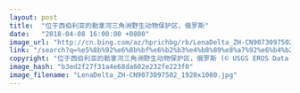 ```yaml
---
layout: post
title:  "位于西伯利亚的勒拿河三角洲野生动物保护区，俄罗斯"
date:   "2018-04-08 16:00:00 +0800"
image_url: "http://cn.bing.com/az/hprichbg/rb/LenaDelta_ZH-CN9073097502_1920x1080.jpg"
link: "/search?q=%e5%8b%92%e6%8b%bf%e6%b2%b3%e4%b8%89%e8%a7%92%e6%b4%b2%e9%87%8e%e7%94%9f%e5%8a%a8%e7%89%a9%e4%bf%9d%e6%8a%a4%e5%8c%ba&form=hpcapt&mkt=zh-cn"
copyright: "位于西伯利亚的勒拿河三角洲野生动物保护区，俄罗斯 (© USGS EROS Data Center/NASA)"
image_hash: "b3ed2f27f31a4e68da602e232fe223f0"
image_filename: "LenaDelta_ZH-CN9073097502_1920x1080.jpg"
---
```


